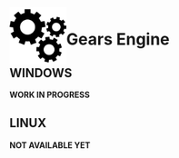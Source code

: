 <img align="left" src="media/gears.svg" alt="Gears Logo" width="100px"/>

<h1>Gears Engine</h1>

## WINDOWS  

**WORK IN PROGRESS**  

## LINUX  

**NOT AVAILABLE YET**  
